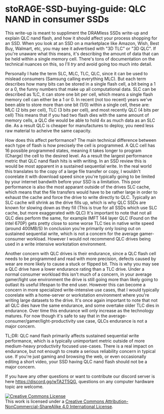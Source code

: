 # stoRAGE-SSD-buying-guide: QLC NAND in consumer SSDs
This write-up is meant to suppliment the DRAMless SSDs write-up and explain QLC nand flash, and how it should affect your process shopping for an SSD.
When you look at an SSD on a marketplace like Amazon, Wish, Best Buy, Walmart, etc, you may see it advertised with "3D TLC" or "3D QLC". If you're unaware what this means, it's describing the amount of data that can be held within a single memory cell. There's tons of documentation on the technical nuances on this, so I'll *try* and avoid going too much into detail.

Personally I hate the term SLC, MLC, TLC, QLC, since it can be used to mislead consumers (Samsung calling everything MLC). But each term describes how many bits can be stored in a single flash cell, a bit being a 1 or a 0, the funny numbers that make up all computational data. SLC can be described as 1LC, it can store one bit per cell, which means a single flash memory cell can either be a 1 or 0. In recent (not too recent) years we've been able to store more than one bit (1/0) within a single cell, these are: MLC (2 bits per cell), TLC (3 bits per cell), and most recently QLC (4 bits per cell) This means that if you had two flash dies with the same amount of memory cells, a QLC die would be able to hold 4x as much data as an SLC die. As a result QLC is cheaper for manufactures to deploy, you need less raw material to acheive the same capacity.

How does this affect performance? The main technical difference between each type of flash is how precisely the cell is programmed. A QLC cell has 16 possible programmed states, meaning it takes longer to program (Charge) the cell to the desired level. As a result the largest performance metric that QLC nand flash hits is with writing. In an SSD review this is would be most apparent in a sustained sequential write. In the real world this translates to the copy of a large file transfer or copy, I wouldn't coorelate it with download speed since you're typically going to be limited by your internet bandwith before your SSD is a limitation. This poor performance is also the most apparant outside of the drives SLC cache, which means that the file transfers would have to be rather large in order to exhaust the cache and force the drive to write directly to QLC. Typically an SLC cache will shrink as the drive fills up, which is why QLC SSDs are known for slowing down as they fill (This is true for all SSDs which use SLC cache, but more exaggerated with QLC) It's important to note that not all QLC dies perform the same, for example IMFT 144 layer QLC (Found on the intel 670P) gets pretty close to some worse TLC ties in native write speed (around 400MB/S) In conclusion you're primarily only losing out on sustained sequential write, which is not a concern for the average gamer-consumer workload. However I would not recommend QLC drives being used in a write intensive workstation environment.

Another concern with QLC drives is their endurance, since a QLC flash cell needs to be programmed and read with more precision, defects caused by wear are more likely to cause a stuck or flipped bit. This is why you may see a QLC drive have a lower endurance rating than a TLC drive. Under a normal consumer workload this isn't much of a concern, in your average gamer/light use environment the drive is still going more than likely going to outlast its useful lifespan to the end user. However this can become a concern in more specialized write-intensive use cases, that I would typically coorelate with a home-server or workstation environment where you're writing large datasets to the drive. It's once again important to note that not all QLC dies have the same endurance, and some overtake older TLC dies in endurance. Over time this endurance will only increase as the technology matures. For now though it's safe to say that in the average-consumer/gamer/light-productivity use case, QLCs endurance is not a major concern.

TL;DR: QLC nand flash primarily affects sustained sequential write performance, which is a typically unimportant metric outside of more medium-heavy productivity focused use-cases. There is a real impact on endurance, but not enough to create a serious reliability concern in typical use. If you're just gaming and browsing the web, or even occasionally editing a short video, your SSD having QLC nand flash should not be a major concern. 

If you have any other questions or want to contribute our discord server is here https://discord.gg/wTA2T5QG, questions on any computer hardware topic are welcome.

<a rel="license" href="http://creativecommons.org/licenses/by-nc-sa/4.0/"><img alt="Creative Commons License" style="border-width:0" src="https://i.creativecommons.org/l/by-nc-sa/4.0/88x31.png" /></a><br />This work is licensed under a <a rel="license" href="http://creativecommons.org/licenses/by-nc-sa/4.0/">Creative Commons Attribution-NonCommercial-ShareAlike 4.0 International License</a>.
